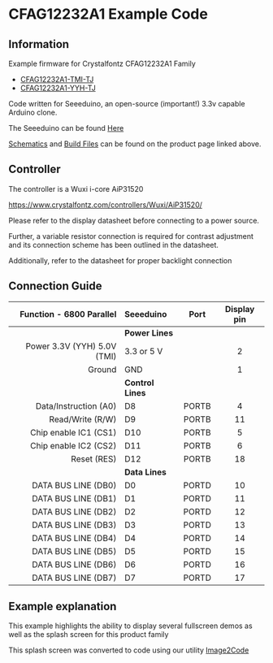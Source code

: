 # CFAG12232A1 Example Code

## Information
Example firmware for Crystalfontz CFAG12232A1 Family 
- [CFAG12232A1-TMI-TJ](https://www.crystalfontz.com/product/cfag12232A1tmitj)
- [CFAG12232A1-YYH-TJ](https://www.crystalfontz.com/product/cfag12232A1yyhtj)

Code written for Seeeduino, an open-source (important!) 3.3v capable Arduino clone.

The Seeeduino can be found [Here](https://www.crystalfontz.com/product/cfapn15062)

[Schematics](https://www.crystalfontz.com/products/document/5136/Seeeduino_v4.3_SCH_220805.pdf) and [Build Files](https://www.crystalfontz.com/products/document/4078/Seeeduino_v4.3_SCH_PCB_220805.zip) can be found on the product page linked above.

## Controller
The controller is a Wuxi i-core AiP31520

https://www.crystalfontz.com/controllers/Wuxi/AiP31520/

Please refer to the display datasheet before connecting to a power source.

Further, a variable resistor connection is required for contrast adjustment and its connection scheme has been outlined in the datasheet.

Additionally, refer to the datasheet for proper backlight connection

## Connection Guide
|  Function - 6800 Parallel        | Seeeduino | Port  | Display pin |
| -------------------------------: |:----------|:-----:|:-----------:|
|                                  |**Power Lines**                  |
|  Power 3.3V (YYH) 5.0V (TMI)     | 3.3 or 5 V |       |  2          |
|  Ground                          | GND        |       |  1          |
|                                  |**Control Lines**                |
|  Data/Instruction (A0)           | D8         | PORTB |  4          |
|  Read/Write       (R/W)          | D9         | PORTB |  11         |
|  Chip enable IC1  (CS1)          | D10        | PORTB |  5          |
|  Chip enable IC2  (CS2)          | D11        | PORTB |  6          |
|  Reset            (RES)          | D12        | PORTB |  18         |
|                                  |**Data Lines**                   |
|  DATA BUS LINE (DB0)             | D0         | PORTD |  10         |
|  DATA BUS LINE (DB1)             | D1         | PORTD |  11         |
|  DATA BUS LINE (DB2)             | D2         | PORTD |  12         |
|  DATA BUS LINE (DB3)             | D3         | PORTD |  13         |
|  DATA BUS LINE (DB4)             | D4         | PORTD |  14         |
|  DATA BUS LINE (DB5)             | D5         | PORTD |  15         |
|  DATA BUS LINE (DB6)             | D6         | PORTD |  16         |
|  DATA BUS LINE (DB7)             | D7         | PORTD |  17         |

## Example explanation
This example highlights the ability to display several fullscreen demos as well as the splash screen for this product family

This splash screen was converted to code using our utility [Image2Code](https://github.com/crystalfontz/Image2Code)
